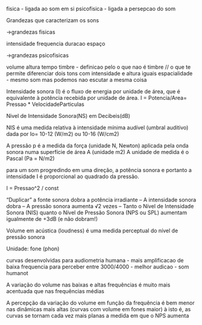 fisica - ligada ao som em si
psicofisica - ligada a persepcao do som

Grandezas que caracterizam os sons

->grandezas fisicas

intensidade
frequencia
duracao
espaço

->grandezas psicofisicas

volume
altura
tempo
timbre - definicao pelo o que nao é timbre //  o que te permite diferenciar dois tons com intensidade e altura iguais
espacialidade - mesmo som mas podemos nao escutar a mesma coisa

Intensidade sonora (I) é o fluxo de energia por unidade de área, que é
equivalente à potência recebida por unidade de área.  I = Potencia/Area= Pressao * VelocidadeParticulas

Nivel de Intensidade Sonora(NS) em Decibeis(dB)

NIS é uma medida relativa à intensidade mínima audível (umbral auditivo) dada por Io= 10-12 (W/m2)
ou 10-16 (W/cm2)

A pressão p é a medida da força (unidade N, Newton) aplicada pela onda sonora numa superfície de área A (unidade m2)
A unidade de medida é o Pascal (Pa = N/m2)

para um som progredindo
em uma direção, a potência sonora e portanto a intensidade I
é proporcional ao quadrado da pressão.

I = Pressao^2 / const

“Duplicar” a fonte sonora dobra a potência irradiante
– A intensidade sonora dobra
– A pressão sonora aumenta √2 vezes
– Tanto o Nível de Intensidade Sonora (NIS) quanto o Nível de Pressão
Sonora (NPS ou SPL) aumentam igualmente de +3dB (e não dobram!)

 Volume em acústica (loudness) é uma medida perceptual do
nível de pressão sonora

Unidade: fone (phon)

curvas desenvolvidas para audiometria humana - mais amplificacao de baixa frequencia para perceber 
entre 3000/4000 - melhor audicao - som humanot

A variação do volume nas baixas e altas frequências é muito mais acentuada que nas frequências médias

A percepção da variação do volume em função da frequência é bem menor nas dinâmicas mais altas (curvas com volume em fones maior) à isto é, as curvas se tornam cada vez mais planas a medida em que o NPS aumenta


